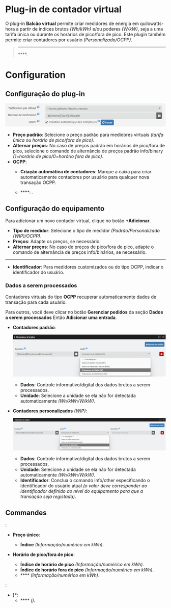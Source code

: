 # Plug-in de contador virtual

O plug-in **Balcão virtual** permite criar medidores de energia em quilowatts-hora a partir de índices brutos *(Wh/kWh)* e/ou poderes *(W/kW)*, seja a uma tarifa única ou durante os horários de pico/fora de pico. Este plugin também permite criar contadores por usuário *(Personalizado/OCPP)*.

>****
>
> ****.

# Configuration

## Configuração do plug-in

![Configuração do plug-in](../images/config_plugin.jpg)

- **Preço padrão**: Selecione o preço padrão para medidores virtuais *(tarifa única ou horário de pico/fora de pico)*.
- **Alternar preços**: No caso de preços padrão em horários de pico/fora de pico, selecione o comando de alternância de preços padrão info/binary *(1=horário de pico/0=horário fora de pico)*.
- **OCPP**:
  - **Criação automática de contadores**: Marque a caixa para criar automaticamente contadores por usuário para qualquer nova transação OCPP.

  - ****: .

## Configuração do equipamento

Para adicionar um novo contador virtual, clique no botão **+Adicionar**.

- **Tipo de medidor**: Selecione o tipo de medidor *(Padrão/Personalizado (WIP)/OCPP)*.
- **Preços**: Adapte os preços, se necessário.
- **Alternar preços**: No caso de preços de pico/fora de pico, adapte o comando de alternância de preços info/binários, se necessário.

---

- **Identificador**: Para medidores customizados ou do tipo OCPP, indicar o identificador do usuário.

### Dados a serem processados

Contadores virtuais do tipo **OCPP** recuperar automaticamente dados de transação para cada usuário.

Para outros, você deve clicar no botão **Gerenciar pedidos** da seção **Dados a serem processados** Então **Adicionar uma entrada**.

- **Contadores padrão**:

  ![Dados compteur standard](../images/default_input.jpg)

	- **Dados**: Controle informativo/digital dos dados brutos a serem processados.
	- **Unidade**: Selecione a unidade se ela não for detectada automaticamente *(Wh/kWh/W/kW)*.

- **Contadores personalizados** *(WIP)*:

  ![Dados compteur personnalisé](../images/custom_input.jpg)

	- **Dados**: Controle informativo/digital dos dados brutos a serem processados.
	- **Unidade**: Selecione a unidade se ela não for detectada automaticamente *(Wh/kWh/W/kW)*.
	- **Identificador**: Conclua o comando info/other especificando o identificador do usuário atual *(o valor deve corresponder ao identificador definido ao nível do equipamento para que a transação seja registada)*.

## Commandes

:

- **Preço único**:
  - **Índice** *(Informação/numérico em kWh)*.

- **Horário de pico/fora de pico**:
  - **Índice de horário de pico** *(Informação/numérico em kWh)*.
  - **Índice de horário fora de pico** *(Informação/numérico em kWh)*.
  - **** *(Informação/numérico em kWh)*.

:

- **)***:
  - **** *()*.
